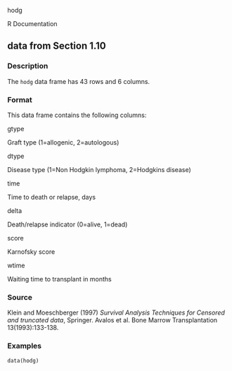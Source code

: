 hodg

R Documentation

## data from Section 1.10

### Description

The `hodg` data frame has 43 rows and 6 columns.

### Format

This data frame contains the following columns:

gtype

Graft type (1=allogenic, 2=autologous)

dtype

Disease type (1=Non Hodgkin lymphoma, 2=Hodgkins disease)

time

Time to death or relapse, days

delta

Death/relapse indicator (0=alive, 1=dead)

score

Karnofsky score

wtime

Waiting time to transplant in months

### Source

Klein and Moeschberger (1997) _Survival Analysis Techniques for Censored and
truncated data_, Springer. Avalos et al. Bone Marrow Transplantation
13(1993):133-138.

### Examples

    
    data(hodg)

